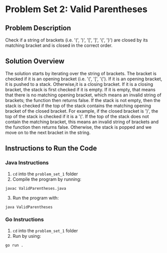 # Problem Set 2: Valid Parentheses  

## Problem Description
Check if a string of brackets (i.e. '(', ')', '[', ']', '{', '}') are closed by its matching bracket and is closed in the correct order.  

## Solution Overview
The solution starts by iterating over the string of brackets. The bracket is checked if it is an opening bracket (i.e. '(', '[', '{'). If it is an opening bracket, it is pushed to a stack. Otherwise,it is a closing bracket. If it is a closing bracket, the stack is first checked if it is empty. If it is empty, that means that there is no matching opening bracket, which means an invalid string of brackets; the function then returns false. If the stack is not empty, then the stack is checked if the top of the stack contains the matching opening bracket of the closed bracket. For example, if the closed bracket is ')', the top of the stack is checked if it is a '('. If the top of the stack does not contain the matching bracket, this means an invalid string of brackets and the function then returns false. Otherwise, the stack is popped and we move on to the next bracket in the string. 

## Instructions to Run the Code
### Java Instructions 
1. `cd` into the `problem_set_1` folder
2. Compile the program by running: 
```
javac ValidParentheses.java
```
3. Run the program with: 
```
java ValidParentheses
```
### Go Instructions
1. `cd` into the `problem_set_1` folder 
2. Run by using: 
```
go run .
```